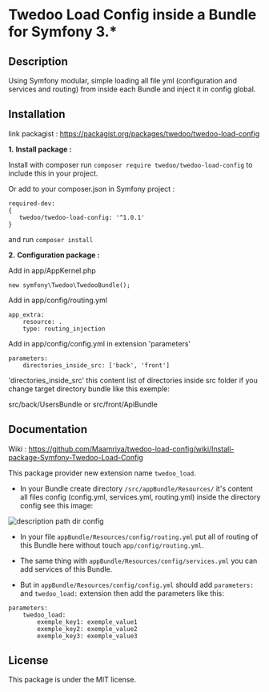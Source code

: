 # Twedoo Load Config inside a Bundle for Symfony 3.*

## Description

Using Symfony modular, simple loading all file yml (configuration and services and routing) from inside each Bundle and inject it in config global.

Installation
------------

 link packagist : https://packagist.org/packages/twedoo/twedoo-load-config



**1.** **Install package :**

  Install with composer run `composer require twedoo/twedoo-load-config` to include this in your project. 
  
  Or add to your composer.json in Symfony project : 

 ```
 required-dev:
 {
    twedoo/twedoo-load-config: '^1.0.1'
 }
 ```
 and run `composer install`



**2.** **Configuration package :** 

Add in app/AppKernel.php 
```
new symfony\Twedoo\TwedooBundle();
```
Add in app/config/routing.yml

```
app_extra:
    resource: .
    type: routing_injection

```


Add in app/config/config.yml in extension 'parameters' 

```
parameters:
    directories_inside_src: ['back', 'front']

```
'directories_inside_src' this content list of directories inside src folder if you change target directory bundle like this exemple:

src/back/UsersBundle or src/front/ApiBundle


Documentation
-------------

Wiki : https://github.com/Maamriya/twedoo-load-config/wiki/Install-package-Symfony-Twedoo-Load-Config


This package provider new extension name `twedoo_load`.

* In your Bundle create directory `/src/appBundle/Resources/` it's content all files config  (config.yml, services.yml, routing.yml) inside the directory config see this image:

![description path dir config](https://pli.io/nTrjx.png)

* In your file `appBundle/Resources/config/routing.yml` put all of routing of this Bundle here without touch `app/config/routing.yml`.

* The same thing with `appBundle/Resources/config/services.yml` you can add services of this Bundle.

* But in `appBundle/Resources/config/config.yml` should add `parameters:` and `twedoo_load:` extension then add the parameters like this:

``` 
parameters:
    twedoo_load:
        exemple_key1: exemple_value1
        exemple_key2: exemple_value2
        exemple_key3: exemple_value3
```



License
-------

This package is under the MIT license.
